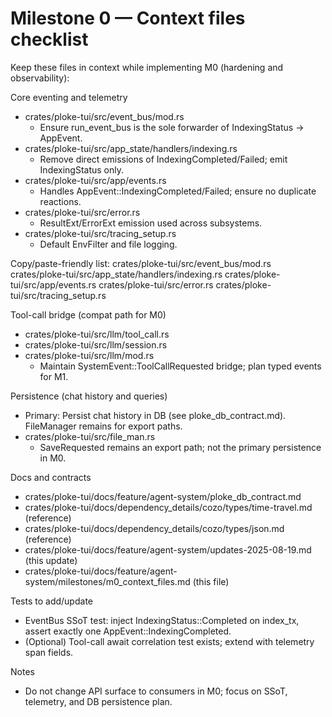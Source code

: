 # Milestone 0 — Context files checklist

Keep these files in context while implementing M0 (hardening and observability):

Core eventing and telemetry
- crates/ploke-tui/src/event_bus/mod.rs
  - Ensure run_event_bus is the sole forwarder of IndexingStatus → AppEvent.
- crates/ploke-tui/src/app_state/handlers/indexing.rs
  - Remove direct emissions of IndexingCompleted/Failed; emit IndexingStatus only.
- crates/ploke-tui/src/app/events.rs
  - Handles AppEvent::IndexingCompleted/Failed; ensure no duplicate reactions.
- crates/ploke-tui/src/error.rs
  - ResultExt/ErrorExt emission used across subsystems.
- crates/ploke-tui/src/tracing_setup.rs
  - Default EnvFilter and file logging.

Copy/paste-friendly list:
crates/ploke-tui/src/event_bus/mod.rs
crates/ploke-tui/src/app_state/handlers/indexing.rs
crates/ploke-tui/src/app/events.rs
crates/ploke-tui/src/error.rs
crates/ploke-tui/src/tracing_setup.rs

Tool-call bridge (compat path for M0)
- crates/ploke-tui/src/llm/tool_call.rs
- crates/ploke-tui/src/llm/session.rs
- crates/ploke-tui/src/llm/mod.rs
  - Maintain SystemEvent::ToolCallRequested bridge; plan typed events for M1.

Persistence (chat history and queries)
- Primary: Persist chat history in DB (see ploke_db_contract.md). FileManager remains for export paths.
- crates/ploke-tui/src/file_man.rs
  - SaveRequested remains an export path; not the primary persistence in M0.

Docs and contracts
- crates/ploke-tui/docs/feature/agent-system/ploke_db_contract.md
- crates/ploke-tui/docs/dependency_details/cozo/types/time-travel.md (reference)
- crates/ploke-tui/docs/dependency_details/cozo/types/json.md (reference)
- crates/ploke-tui/docs/feature/agent-system/updates-2025-08-19.md (this update)
- crates/ploke-tui/docs/feature/agent-system/milestones/m0_context_files.md (this file)

Tests to add/update
- EventBus SSoT test: inject IndexingStatus::Completed on index_tx, assert exactly one AppEvent::IndexingCompleted.
- (Optional) Tool-call await correlation test exists; extend with telemetry span fields.

Notes
- Do not change API surface to consumers in M0; focus on SSoT, telemetry, and DB persistence plan.
